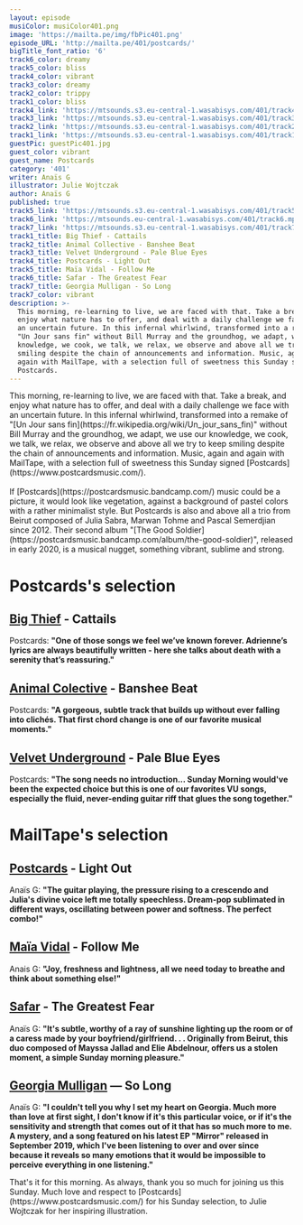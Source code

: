 ```yaml
---
layout: episode
musiColor: musiColor401.png
image: 'https://mailta.pe/img/fbPic401.png'
episode_URL: 'http://mailta.pe/401/postcards/'
bigTitle_font_ratio: '6'
track6_color: dreamy
track5_color: bliss
track4_color: vibrant
track3_color: dreamy
track2_color: trippy
track1_color: bliss
track4_link: 'https://mtsounds.s3.eu-central-1.wasabisys.com/401/track4.mp3'
track3_link: 'https://mtsounds.s3.eu-central-1.wasabisys.com/401/track3.mp3'
track2_link: 'https://mtsounds.s3.eu-central-1.wasabisys.com/401/track2.mp3'
track1_link: 'https://mtsounds.s3.eu-central-1.wasabisys.com/401/track1.mp3'
guestPic: guestPic401.jpg
guest_color: vibrant
guest_name: Postcards
category: '401'
writer: Anaïs G
illustrator: Julie Wojtczak
author: Anaïs G
published: true
track5_link: 'https://mtsounds.s3.eu-central-1.wasabisys.com/401/track5.mp3'
track6_link: 'https://mtsounds.eu-central-1.wasabisys.com/401/track6.mp3'
track7_link: 'https://mtsounds.s3.eu-central-1.wasabisys.com/401/track7.mp3'
track1_title: Big Thief - Cattails
track2_title: Animal Collective - Banshee Beat
track3_title: Velvet Underground - Pale Blue Eyes
track4_title: Postcards - Light Out
track5_title: Maïa Vidal - Follow Me
track6_title: Safar - The Greatest Fear
track7_title: Georgia Mulligan - So Long
track7_color: vibrant
description: >-
  This morning, re-learning to live, we are faced with that. Take a break, and
  enjoy what nature has to offer, and deal with a daily challenge we face with
  an uncertain future. In this infernal whirlwind, transformed into a remake of
  "Un Jour sans fin" without Bill Murray and the groundhog, we adapt, we use our
  knowledge, we cook, we talk, we relax, we observe and above all we try to keep
  smiling despite the chain of announcements and information. Music, again and
  again with MailTape, with a selection full of sweetness this Sunday signed
  Postcards.
---
```


<p id="introduction">This morning, re-learning to live, we are faced with that. Take a break, and enjoy what nature has to offer, and deal with a daily challenge we face with an uncertain future. In this infernal whirlwind, transformed into a remake of "[Un Jour sans fin](https://fr.wikipedia.org/wiki/Un_jour_sans_fin)" without Bill Murray and the groundhog, we adapt, we use our knowledge, we cook, we talk, we relax, we observe and above all we try to keep smiling despite the chain of announcements and information. Music, again and again with MailTape, with a selection full of sweetness this Sunday signed [Postcards](https://www.postcardsmusic.com/). 
<br><br>
If [Postcards](https://postcardsmusic.bandcamp.com/) music could be a picture, it would look like vegetation, against a background of pastel colors with a rather minimalist style. But Postcards is also and above all a trio from Beirut composed of Julia Sabra, Marwan Tohme and Pascal Semerdjian since 2012. Their second album "[The Good Soldier](https://postcardsmusic.bandcamp.com/album/the-good-soldier)", released in early 2020, is a musical nugget, something vibrant, sublime and strong. 
</p>


# Postcards's selection

## [Big Thief](https://bigthief.net/) - Cattails
Postcards: **"**One of those songs we feel we’ve known forever. Adrienne’s lyrics are always beautifully written - here she talks about death with a serenity that’s reassuring.**"**

## [Animal Colective](https://animalcollective.org/) - Banshee Beat
Postcards: **"**A gorgeous, subtle track that builds up without ever falling into clichés. That first chord change is one of our favorite musical moments.**"**

## [Velvet Underground](https://fr.wikipedia.org/wiki/The_Velvet_Underground) - Pale Blue Eyes
Postcards: **"**The song needs no introduction... Sunday Morning would've been the expected choice but this is one of our favorites VU songs, especially the fluid, never-ending guitar riff that glues the song together.**"**

# MailTape's selection

## [Postcards](https://www.facebook.com/postcardsmusic) - Light Out
Anaïs G: **"**The guitar playing, the pressure rising to a crescendo and Julia's divine voice left me totally speechless. Dream-pop sublimated in different ways, oscillating between power and softness. The perfect combo!**"**

## [Maïa Vidal](https://www.facebook.com/maiavidal) - Follow Me
Anais G: **"**Joy, freshness and lightness, all we need today to breathe and think about something else!**"**

## [Safar](https://soundcloud.com/safarmusicbeirut) - The Greatest Fear
Anaïs G: **"**It's subtle, worthy of a ray of sunshine lighting up the room or of a caress made by your boyfriend/girlfriend. . . Originally from Beirut, this duo composed of Mayssa Jallad and Elie Abdelnour, offers us a stolen moment, a simple Sunday morning pleasure.**"**

## [Georgia Mulligan](https://www.georgiamulligan.com/) — So Long
Anaïs G: **"**I couldn't tell you why I set my heart on Georgia. Much more than love at first sight, I don't know if it's this particular voice, or if it's the sensitivity and strength that comes out of it that has so much more to me. A mystery, and a song featured on his latest EP "Mirror" released in September 2019, which I've been listening to over and over since because it reveals so many emotions that it would be impossible to perceive everything in one listening.**"**


<p id="outroduction">That's it for this morning. As always, thank you so much for joining us this Sunday. Much love and respect to [Postcards](https://www.postcardsmusic.com/) for his Sunday selection, to Julie Wojtczak for her inspiring illustration.</p>
